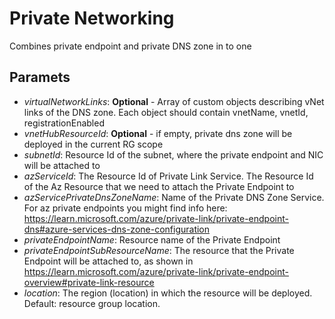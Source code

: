 # Private Networking
Combines private endpoint and private DNS zone in to one

## Paramets
* *virtualNetworkLinks*: **Optional** - Array of custom objects describing vNet links of the DNS zone. Each object should contain vnetName, vnetId, registrationEnabled
* *vnetHubResourceId*: **Optional** - if empty, private dns zone will be deployed in the current RG scope
* *subnetId*: Resource Id of the subnet, where the private endpoint and NIC will be attached to
* *azServiceId*: The Resource Id of Private Link Service. The Resource Id of the Az Resource that we need to attach the Private Endpoint to
* *azServicePrivateDnsZoneName*: Name of the Private DNS Zone Service. For az private endpoints you might find info here: https://learn.microsoft.com/azure/private-link/private-endpoint-dns#azure-services-dns-zone-configuration
* *privateEndpointName*: Resource name of the Private Endpoint
* *privateEndpointSubResourceName*: The resource that the Private Endpoint will be attached to, as shown in https://learn.microsoft.com/azure/private-link/private-endpoint-overview#private-link-resource
* *location*: The region (location) in which the resource will be deployed. Default: resource group location.